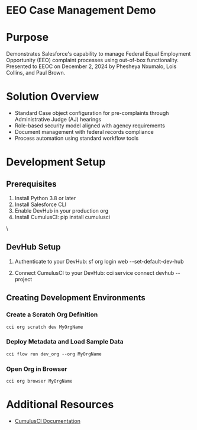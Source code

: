 # EEO Case Management Demo

# Purpose
Demonstrates Salesforce's capability to manage Federal Equal Employment Opportunity (EEO) complaint processes using out-of-box functionality.
Presented to EEOC on December 2, 2024 by Phesheya Nxumalo, Lois Collins, and Paul Brown.

# Solution Overview
- Standard Case object configuration for pre-complaints through Administrative Judge (AJ) hearings
- Role-based security model aligned with agency requirements
- Document management with federal records compliance
- Process automation using standard workflow tools

# Development Setup

## Prerequisites
1. Install Python 3.8 or later
2. Install Salesforce CLI
3. Enable DevHub in your production org
4. Install CumulusCI:
    pip install cumulusci

\
## DevHub Setup
1. Authenticate to your DevHub:
    sf org login web --set-default-dev-hub

2. Connect CumulusCI to your DevHub:
    cci service connect devhub --project

## Creating Development Environments

### Create a Scratch Org Definition
    cci org scratch dev MyOrgName

### Deploy Metadata and Load Sample Data
    cci flow run dev_org --org MyOrgName

### Open Org in Browser
    cci org browser MyOrgName

# Additional Resources
- [CumulusCI Documentation](https://cumulusci.readthedocs.io/en/latest/config.html)
